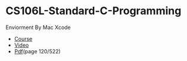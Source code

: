 # CS106L-Standard-C-Programming

Enviorment By Mac Xcode

* [Course](http://web.stanford.edu/class/cs106l/)
* [Video](https://www.youtube.com/channel/UCSqr6y-eaQT_qZJVUm_4QxQ/playlists)
* [Pdf](http://web.stanford.edu/class/cs106l/full_course_reader.pdf)(page 120/522)

